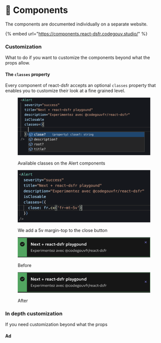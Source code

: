 # 🧩 Components

The components are documented individually on a separate website.

{% embed url="https://components.react-dsfr.codegouv.studio/" %}

### Customization

What to do if you want to customize the components beyond what the props allow.

#### The `classes` property

Every component of react-dsfr accepts an optional `classes` property that enables you to customize their look at a fine grained level.

<figure><img src=".gitbook/assets/image (5).png" alt=""><figcaption><p>Available classes on the Alert components</p></figcaption></figure>

<figure><img src=".gitbook/assets/image (8) (1).png" alt=""><figcaption><p>We add a 5v margin-top to the close button</p></figcaption></figure>

<figure><img src=".gitbook/assets/image (1).png" alt=""><figcaption><p>Before</p></figcaption></figure>

<figure><img src=".gitbook/assets/image (9).png" alt=""><figcaption><p>After</p></figcaption></figure>

### In depth customization

If you need customization beyond what the props

#### Ad
